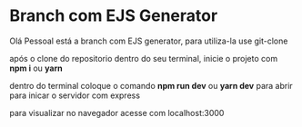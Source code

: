 <h1 style='center'>Branch com EJS Generator</h1> 

<p>Olá Pessoal está a branch com EJS generator, para utiliza-la use git-clone</p>

<p>após o clone do repositorio dentro do seu terminal, inicie o projeto com <b>npm i</b> ou <b>yarn</b> </p>

<p>dentro do terminal coloque o comando <b>npm run dev</b> ou <b>yarn dev</b> para abrir para inicar o servidor com express</p>

<p>para visualizar no navegador acesse com localhost:3000</p>


